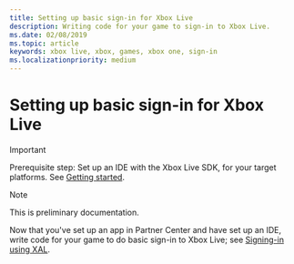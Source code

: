 ```yaml
---
title: Setting up basic sign-in for Xbox Live
description: Writing code for your game to sign-in to Xbox Live.
ms.date: 02/08/2019
ms.topic: article
keywords: xbox live, xbox, games, xbox one, sign-in
ms.localizationpriority: medium
---
```

# Setting up basic sign-in for Xbox Live

   > [!IMPORTANT]
   > Prerequisite step: Set up an IDE with the Xbox Live SDK, for your target platforms. See [Getting started](index.md).

   > [!NOTE]
   > This is preliminary documentation.

Now that you've set up an app in Partner Center and have set up an IDE, write code for your game to do basic sign-in to Xbox Live; see [Signing-in using XAL](../using-xbox-live/auth/xal.md).
